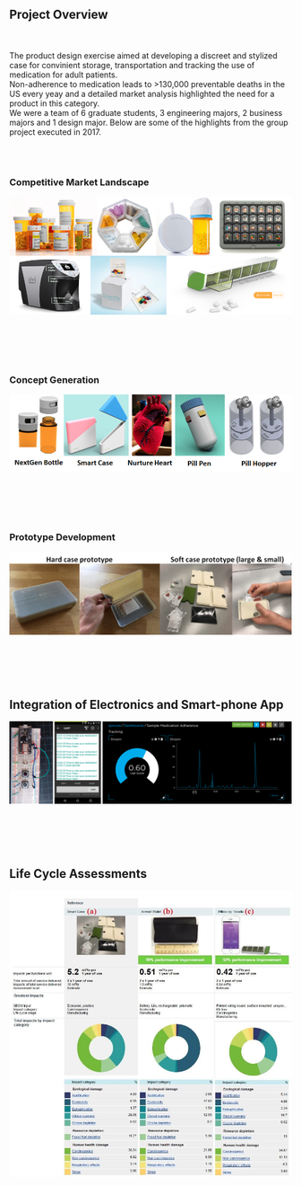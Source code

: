 ## Project Overview
<br><br>
The product design exercise aimed at developing a discreet and stylized case for convinient storage, transportation and tracking the use of medication for adult patients.<br>
Non-adherence to medication leads to >130,000 preventable deaths in the US every yeay and a detailed market analysis highlighted the need for a product in this category.<br>
We were a team of 6 graduate students, 3 engineering majors, 2 business majors and 1 design major. Below are some of the highlights from the group project executed in 2017.

<br><br>

### Competitive Market Landscape<br>
<img src="images/PD2.png?raw=true"/>

<br><br>
---

### Concept Generation<br>
<img src="images/PD3.png?raw=true"/>

<br><br>
---

### Prototype Development<br>
<img src="images/PD4.png?raw=true"/>

<br><br>
---

## Integration of Electronics and Smart-phone App<br>
<img src="images/PD5.png?raw=true"/>

<br><br>
---

## Life Cycle Assessments<br>
<img src="images/PD6.jpg?raw=true"/>

<br><br>
